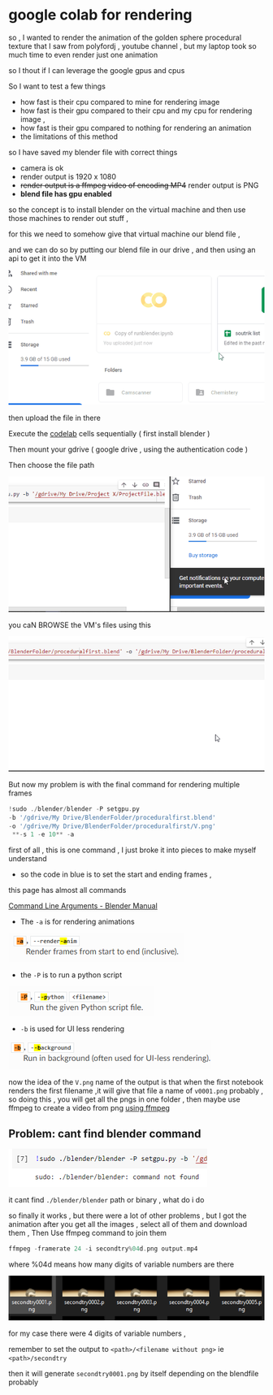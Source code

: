# google colab for rendering

so , I wanted to render the animation of the golden sphere procedural texture that I saw from polyfordj , youtube channel , but my laptop took so much time to even render just one animation 

so I thout if I can leverage the google gpus and cpus 

So I want to test a few things 

- how fast is their cpu compared to mine for rendering image
- how fast is their gpu compared to their cpu and my cpu for rendering image ,
- how fast is their gpu compared to nothing for rendering an animation
- the limitations of this method

so I have saved my blender file with correct things 

- camera is ok
- render output is 1920 x 1080
- ~~render output is a ffmpeg video  of encoding MP4~~  render output is PNG
- **blend file has gpu enabled**

so the concept  is to install blender on the virtual machine and then use those machines to render out stuff , 

for this we need to somehow give that virtual machine our blend file ,

and we can do so by putting our blend file in our drive , and then using an api to get it into the VM

![google%20colab%20for%20rendering%20564f1efb544148c4910223c172728cee/create_a_folder_for_blender_files.gif](google%20colab%20for%20rendering%20564f1efb544148c4910223c172728cee/create_a_folder_for_blender_files.gif)

then upload the file in there

Execute the [codelab](https://colab.research.google.com/drive/1-2bO65rxXYRzvcmWv20OLDByBr5u4OP9#scrollTo=QRzNmiHN8Xr0) cells sequentially ( first install blender ) 

Then mount your gdrive ( google drive , using the authentication code ) 

Then choose the file path 

![google%20colab%20for%20rendering%20564f1efb544148c4910223c172728cee/add_the_correct_path.gif](google%20colab%20for%20rendering%20564f1efb544148c4910223c172728cee/add_the_correct_path.gif)

you caN BROWSE   the VM's files using this 

![google%20colab%20for%20rendering%20564f1efb544148c4910223c172728cee/browse_files_and_even_copy_path.gif](google%20colab%20for%20rendering%20564f1efb544148c4910223c172728cee/browse_files_and_even_copy_path.gif)

But now my problem is with the final command for rendering multiple frames 

```dart
!sudo ./blender/blender -P setgpu.py 
-b '/gdrive/My Drive/BlenderFolder/proceduralfirst.blend' 
-o '/gdrive/My Drive/BlenderFolder/proceduralfirst/V.png'
 **-s 1 -e 10** -a
```

first of all , this is one command , I just broke it into pieces to make myself understand 

- so the code in blue is to set the start and ending frames ,

this page has almost all commands 

[Command Line Arguments - Blender Manual](https://docs.blender.org/manual/en/latest/advanced/command_line/arguments.html)

- The `-a` is for rendering animations

![google%20colab%20for%20rendering%20564f1efb544148c4910223c172728cee/Untitled.png](google%20colab%20for%20rendering%20564f1efb544148c4910223c172728cee/Untitled.png)

- the `-P` is to run a python script

![google%20colab%20for%20rendering%20564f1efb544148c4910223c172728cee/Untitled%201.png](google%20colab%20for%20rendering%20564f1efb544148c4910223c172728cee/Untitled%201.png)

- `-b` is used for UI less rendering

![google%20colab%20for%20rendering%20564f1efb544148c4910223c172728cee/Untitled%202.png](google%20colab%20for%20rendering%20564f1efb544148c4910223c172728cee/Untitled%202.png)

now the idea of the `V.png` name of the output is that when the first notebook renders the first filename ,it will give that file a name of `v0001.png` probably , so doing this , you will get all the pngs in  one folder , then maybe use ffmpeg to create a video from png [using ffmpeg](https://stackoverflow.com/questions/24961127/how-to-create-a-video-from-images-with-ffmpeg)

## Problem: cant find blender command

![google%20colab%20for%20rendering%20564f1efb544148c4910223c172728cee/Untitled%203.png](google%20colab%20for%20rendering%20564f1efb544148c4910223c172728cee/Untitled%203.png)

it cant find `./blender/blender` path or binary , what do i do 

so finally it works , but there were a lot of other problems , but I got the animation 
after you get all the images , select all of them and download them , Then Use ffmpeg command to join them 

```dart
ffmpeg -framerate 24 -i secondtry%04d.png output.mp4
```

where %04d means how many digits of variable numbers are there 

![google%20colab%20for%20rendering%20564f1efb544148c4910223c172728cee/Untitled%204.png](google%20colab%20for%20rendering%20564f1efb544148c4910223c172728cee/Untitled%204.png)

for my case there were 4 digits of variable numbers , 

remember to set the output to `<path>/<filename without png>` ie `<path>/secondtry`

then it will generate `secondtry0001.png` by itself depending on the blendfile probably